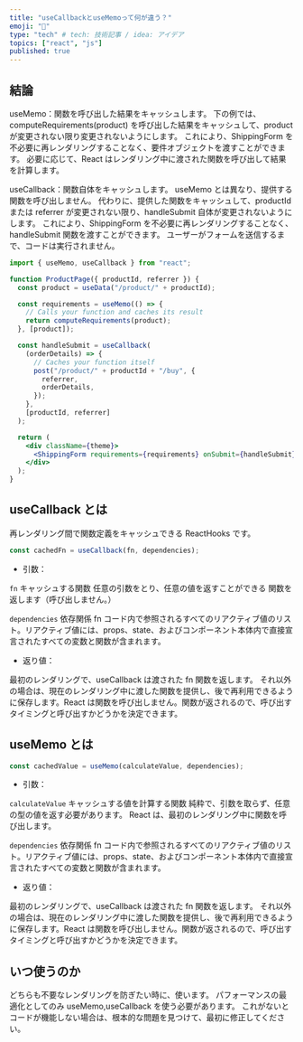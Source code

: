 ```yaml
---
title: "useCallbackとuseMemoって何が違う？"
emoji: "🐥"
type: "tech" # tech: 技術記事 / idea: アイデア
topics: ["react", "js"]
published: true
---
```


## 結論

useMemo：関数を呼び出した結果をキャッシュします。
下の例では、computeRequirements(product) を呼び出した結果をキャッシュして、product が変更されない限り変更されないようにします。
これにより、ShippingForm を不必要に再レンダリングすることなく、要件オブジェクトを渡すことができます。 必要に応じて、React はレンダリング中に渡された関数を呼び出して結果を計算します。

useCallback：関数自体をキャッシュします。
useMemo とは異なり、提供する関数を呼び出しません。 代わりに、提供した関数をキャッシュして、productId または referrer が変更されない限り、handleSubmit 自体が変更されないようにします。
これにより、ShippingForm を不必要に再レンダリングすることなく、handleSubmit 関数を渡すことができます。 ユーザーがフォームを送信するまで、コードは実行されません。

```jsx
import { useMemo, useCallback } from "react";

function ProductPage({ productId, referrer }) {
  const product = useData("/product/" + productId);

  const requirements = useMemo(() => {
    // Calls your function and caches its result
    return computeRequirements(product);
  }, [product]);

  const handleSubmit = useCallback(
    (orderDetails) => {
      // Caches your function itself
      post("/product/" + productId + "/buy", {
        referrer,
        orderDetails,
      });
    },
    [productId, referrer]
  );

  return (
    <div className={theme}>
      <ShippingForm requirements={requirements} onSubmit={handleSubmit} />
    </div>
  );
}
```

## useCallback とは

再レンダリング間で関数定義をキャッシュできる ReactHooks です。

```jsx
const cachedFn = useCallback(fn, dependencies);
```

- 引数：

`fn` キャッシュする関数
任意の引数をとり、任意の値を返すことができる
関数を返します（呼び出しません。）

`dependencies` 依存関係
fn コード内で参照されるすべてのリアクティブ値のリスト。リアクティブ値には、props、state、およびコンポーネント本体内で直接宣言されたすべての変数と関数が含まれます。

- 返り値：

最初のレンダリングで、useCallback は渡された fn 関数を返します。
それ以外の場合は、現在のレンダリング中に渡した関数を提供し、後で再利用できるように保存します。React は関数を呼び出しません。関数が返されるので、呼び出すタイミングと呼び出すかどうかを決定できます。

## useMemo とは

```jsx
const cachedValue = useMemo(calculateValue, dependencies);
```

- 引数：

`calculateValue` キャッシュする値を計算する関数
純粋で、引数を取らず、任意の型の値を返す必要があります。 React は、最初のレンダリング中に関数を呼び出します。

`dependencies` 依存関係
fn コード内で参照されるすべてのリアクティブ値のリスト。リアクティブ値には、props、state、およびコンポーネント本体内で直接宣言されたすべての変数と関数が含まれます。

- 返り値：

最初のレンダリングで、useCallback は渡された fn 関数を返します。
それ以外の場合は、現在のレンダリング中に渡した関数を提供し、後で再利用できるように保存します。React は関数を呼び出しません。関数が返されるので、呼び出すタイミングと呼び出すかどうかを決定できます。

## いつ使うのか

どちらも不要なレンダリングを防ぎたい時に、使います。
パフォーマンスの最適化としてのみ useMemo,useCallback を使う必要があります。
これがないとコードが機能しない場合は、根本的な問題を見つけて、最初に修正してください。
